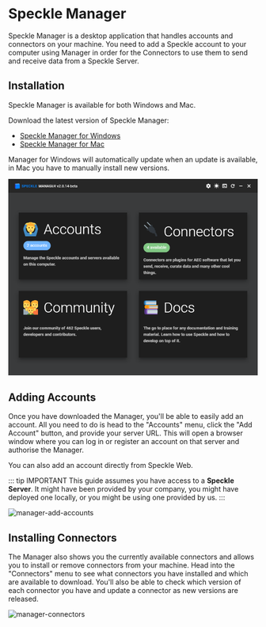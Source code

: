 # Speckle Manager

Speckle Manager is a desktop application that handles accounts and connectors on your machine. You need to add a Speckle account to your computer using Manager in order for the Connectors to use them to send and receive data from a Speckle Server.

## Installation

Speckle Manager is available for both Windows and Mac.

Download the latest version of Speckle Manager:

- [Speckle Manager for Windows](https://speckle-releases.ams3.digitaloceanspaces.com/manager/SpeckleManager%20Setup.exe)
- [Speckle Manager for Mac](https://speckle-releases.ams3.digitaloceanspaces.com/manager/SpeckleManager%20Setup.dmg)

Manager for Windows will automatically update when an update is available, in Mac you have to manually install new versions.

![screenshot of the manager](../.vuepress/public/assets/manager.png)

## Adding Accounts

Once you have downloaded the Manager, you'll be able to easily add an account. All you need to do is head to the "Accounts" menu, click the "Add Account" button, and provide your server URL. This will open a browser window where you can log in or register an account on that server and authorise the Manager.

You can also add an account directly from Speckle Web.

::: tip IMPORTANT
This guide assumes you have access to a **Speckle Server**.
It might have been provided by your company, you might have deployed one locally, or you might be using one provided by us.
:::

![manager-add-accounts](https://user-images.githubusercontent.com/7717434/106609140-2c07ba80-655d-11eb-9728-d59b850ac9a2.gif)

## Installing Connectors

The Manager also shows you the currently available connectors and allows you to install or remove connectors from your machine. Head into the "Connectors" menu to see what connectors you have installed and which are available to download. You'll also be able to check which version of each connector you have and update a connector as new versions are released.

![manager-connectors](https://user-images.githubusercontent.com/7717434/106609134-2b6f2400-655d-11eb-8d2a-1730115e3bc7.gif)
